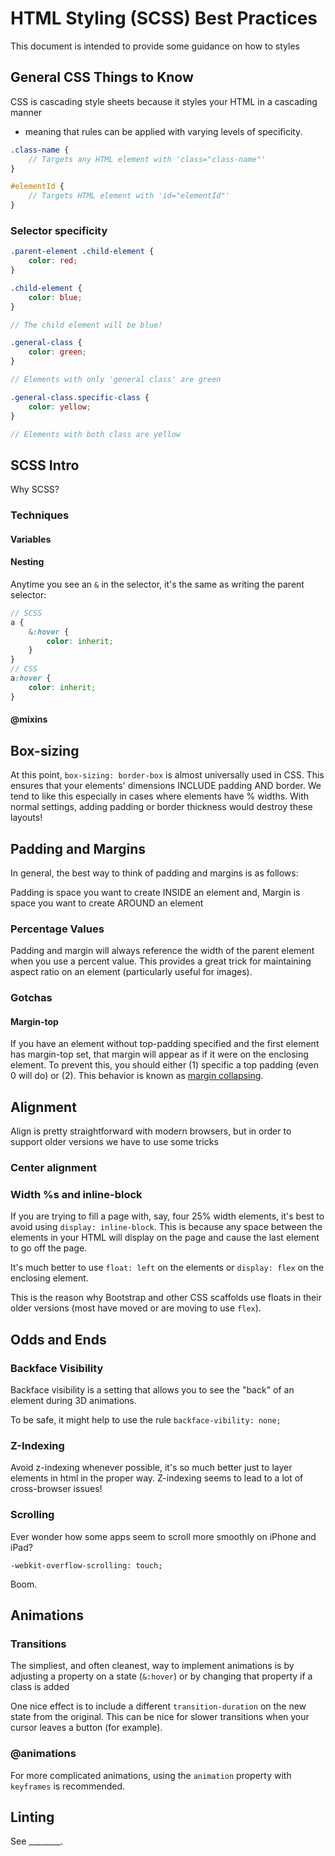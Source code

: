 # HTML Styling (SCSS) Best Practices

This document is intended to provide some guidance on how to styles

## General CSS Things to Know

CSS is cascading style sheets because it styles your HTML in a cascading manner
- meaning that rules can be applied with varying levels of specificity.

```scss
.class-name {
	// Targets any HTML element with 'class="class-name"'
}

#elementId {
	// Targets HTML element with 'id="elementId"'
}
```

### Selector specificity

```scss
.parent-element .child-element {
	color: red;
}

.child-element {
	color: blue;
}

// The child element will be blue!

.general-class {
	color: green;	
}

// Elements with only 'general class' are green

.general-class.specific-class {
	color: yellow;
}

// Elements with both class are yellow
```


## SCSS Intro

Why SCSS?

### Techniques

#### Variables

#### Nesting

Anytime you see an `&` in the selector, it's the same as writing the parent
selector:

```scss
// SCSS
a {
	&:hover {
		color: inherit;
	}
}
// CSS
a:hover {
	color: inherit;
}
```

#### @mixins

## Box-sizing

At this point, `box-sizing: border-box` is almost universally used in CSS. This
ensures that your elements' dimensions INCLUDE padding AND border. We tend to
like this especially in cases where elements have % widths. With normal
settings, adding padding or border thickness would destroy these layouts!

## Padding and Margins

In general, the best way to think of padding and margins is as follows:

Padding is space you want to create INSIDE an element and,
Margin is space you want to create AROUND an element

### Percentage Values

Padding and margin will always reference the width of the parent element when
you use a percent value. This provides a great trick for maintaining aspect
ratio on an element (particularly useful for images).

### Gotchas

#### Margin-top

If you have an element without top-padding specified and the first element has
margin-top set, that margin will appear as if it were on the enclosing element.
To prevent this, you should either (1) specific a top padding (even 0 will do)
or (2). This behavior is known as [margin collapsing](https://developer.mozilla.org/en-US/docs/Web/CSS/CSS_Box_Model/Mastering_margin_collapsing).

## 

## Alignment

Align is pretty straightforward with modern browsers, but in order to support
older versions we have to use some tricks

### Center alignment

### 

### Width %s and inline-block

If you are trying to fill a page with, say, four 25% width elements, it's best
to avoid using `display: inline-block`. This is because any space between the
elements in your HTML will display on the page and cause the last element to
go off the page.

It's much better to use `float: left` on the elements or `display: flex` on the
enclosing element.

This is the reason why Bootstrap and other CSS scaffolds use floats in their
older versions (most have moved or are moving to use `flex`).

## Odds and Ends

### Backface Visibility

Backface visibility is a setting that allows you to see the "back" of an
element during 3D animations.

To be safe, it might help to use the rule `backface-vibility: none;`

### Z-Indexing

Avoid z-indexing whenever possible, it's so much better just to layer elements
in html in the proper way. Z-indexing seems to lead to a lot of cross-browser
issues!

### Scrolling

Ever wonder how some apps seem to scroll more smoothly on iPhone and iPad?
```
-webkit-overflow-scrolling: touch;
```
Boom.

## Animations

### Transitions

The simpliest, and often cleanest, way to implement animations is by adjusting
a property on a state (`&:hover`) or by changing that property if a class is
added

One nice effect is to include a different `transition-duration` on the new
state from the original. This can be nice for slower transitions when your
cursor leaves a button (for example).

### @animations

For more complicated animations, using the `animation` property with
`keyframes` is recommended. 

## Linting

See ________.
